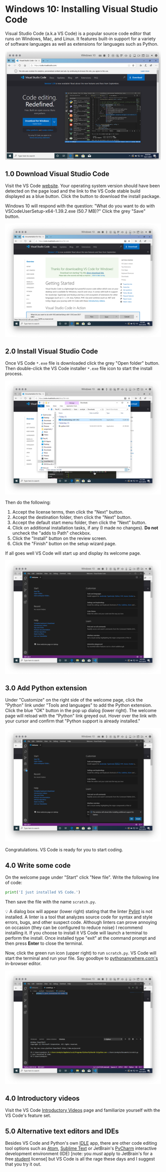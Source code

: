 # Windows 10: Installing Visual Studio Code
Visual Studio Code (a.k.a VS Code) is a popular source code editor that runs on Windows, Mac, and Linux. It features
built-in support for a variety of software languages as well as extensions for languages such as Python.  

![VS Code home page](assets/win-install_vscode-download.png) 

## 1.0 Download Visual Studio Code
Visit the VS Code [website](https://code.visualstudio.com/). Your operating system version should have been detected 
on the page load and the link to the VS Code stable build displayed as a blue button. Click the button to 
download the install package.

Windows 10 will respond with the question: "What do you want to do with VSCodeUserSetup-x64-1.39.2.exe (50.7 MB)?"
Click the grey "Save" button.

![VS Code download save *.exe](assets/win-install_vscode_download_save.png) 

## 2.0 Install Visual Studio Code
Once VS Code `*.exe` file is downloaded click the grey "Open folder" button. Then double-click the VS Code installer
 `*.exe` file icon to start the install process. 

![VS Code click on *.exe to install](assets/win-install_vscode_folder.png) 

Then do the following:
1. Accept the license terms, then click the "Next" button.
2. Accept the destination folder, then click the "Next" button.
3. Accept the default start menu folder, then click the "Next" button.
4. Click on additional installation tasks, if any (I made no changes). __Do not__ uncheck the "adds to Path" checkbox.
5. Click the "Install" button on the review screen.
6. Click the "Finish" button on the setup wizard page.

If all goes well VS Code will start up and display its welcome page.

![VS Code App Home](assets/win-install_vscode_app_welcome_page.png) 

## 3.0 Add Python extension
Under "Customize" on the right side of the welcome page, click the "Python" link under "Tools and languages" to add the
Python extension. Click the blue "OK" button in the pop up dialog (lower right). The welcome page will reload with the
"Python" link greyed out. Hover over the link with your cursor and confirm that "Python support is already installed."

![VS Code add Python extension](assets/win-install_vscode_add_python_extension.png) 

Congratulations. VS Code is ready for you to start coding.

## 4.0 Write some code
On the welcome page under "Start" click "New file". Write the following line of code:

```python
print('I just installed VS Code.')
```
Then save the file with the name `scratch.py`.

:bulb: A dialog box will appear (lower right) stating that the linter [Pylint](https://www.pylint.org/) is not installed. 
A linter is a tool that analyzes source code for syntax and style errors, bugs, and other suspect code. Although 
linters can prove annoying on occasion (they can be configured to reduce noise) I recommend installing it. If you
choose to install it VS Code will launch a terminal to perform the install. Once installed type "exit" at the command
prompt and then press __Enter__ to close the terminal.

Now, click the green run icon (upper right) to run `scratch.py`. VS Code will start the terminal and run your file.
Say goodbye to [pythonanywhere.com's](https://www.pythonanywhere.com/) in-browser editor.

![VS Code run Python file](assets/win-vscode_run_file.png) 

## 4.0 Introductory videos
Visit the VS Code [Introductory Videos](https://code.visualstudio.com/docs/getstarted/introvideos) page and familiarize
yourself with the VS Code's feature set.

## 5.0 Alternative text editors and IDEs
Besides VS Code and Python's own [IDLE](https://docs.python.org/3/library/idle.html) app, there are other code editing 
tool options such as [Atom](https://atom.io/), [Sublime Text](http://www.sublimetext.com/) or 
JetBrain's [PyCharm](https://www.jetbrains.com/pycharm/) interactive development environment (IDE) \[note: you _must_ 
apply to JetBrain's for a free [student](https://www.jetbrains.com/student/) license\] but VS Code is all the rage 
these days and I suggest that you try it out.